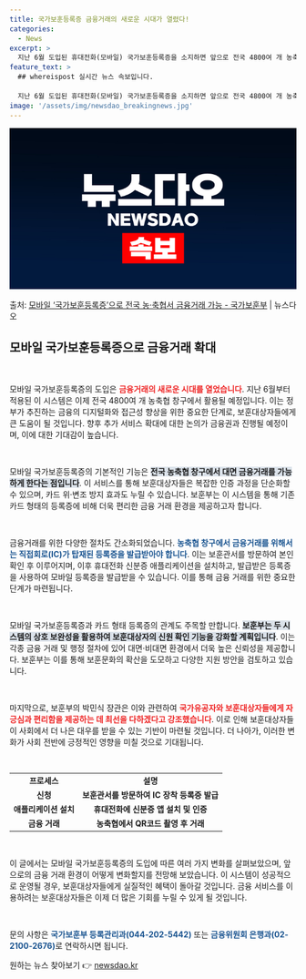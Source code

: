 ```yaml
---
title: 국가보훈등록증 금융거래의 새로운 시대가 열렸다!
categories:
  - News
excerpt: >
  지난 6월 도입된 휴대전화(모바일) 국가보훈등록증을 소지하면 앞으로 전국 4800여 개 농축협 창구에서 금융…
feature_text: >
  ## whereispost 실시간 뉴스 속보입니다.

  지난 6월 도입된 휴대전화(모바일) 국가보훈등록증을 소지하면 앞으로 전국 4800여 개 농축협 창구에서 금융…
image: '/assets/img/newsdao_breakingnews.jpg'
---
```


![뉴스다오 속보](/assets/img/newsdao_breakingnews.jpg)

<p>출처: <a href="https://newsdao.kr/2488" rel="dofollow">모바일 ‘국가보훈등록증’으로 전국 농·축협서 금융거래 가능 - 국가보훈부</a> | 뉴스다오</p>

<h2 data-ke-size="size26">모바일 국가보훈등록증으로 금융거래 확대</h2>

<p data-ke-size="size16">&nbsp;</p>

모바일 국가보훈등록증의 도입은 <b><span style="color: #ee2323;">금융거래의 새로운 시대를 열었습니다</span></b>. 지난 6월부터 적용된 이 시스템은 이제 전국 4800여 개 농축협 창구에서 활용될 예정입니다. 이는 정부가 추진하는 금융의 디지털화와 접근성 향상을 위한 중요한 단계로, 보훈대상자들에게 큰 도움이 될 것입니다. 향후 추가 서비스 확대에 대한 논의가 금융권과 진행될 예정이며, 이에 대한 기대감이 높습니다.

<p data-ke-size="size16">&nbsp;</p>

모바일 국가보훈등록증의 기본적인 기능은 <b><span style="background-color: #21538527;">전국 농축협 창구에서 대면 금융거래를 가능하게 한다는 점입니다</span></b>. 이 서비스를 통해 보훈대상자들은 복잡한 인증 과정을 단순화할 수 있으며, 카드 위·변조 방지 효과도 누릴 수 있습니다. 보훈부는 이 시스템을 통해 기존 카드 형태의 등록증에 비해 더욱 편리한 금융 거래 환경을 제공하고자 합니다.

<p data-ke-size="size16">&nbsp;</p>

금융거래를 위한 다양한 절차도 간소화되었습니다. <b><span style="color: #1a5490;">농축협 창구에서 금융거래를 위해서는 직접회로(IC)가 탑재된 등록증을 발급받아야 합니다</span></b>. 이는 보훈관서를 방문하여 본인 확인 후 이루어지며, 이후 휴대전화 신분증 애플리케이션을 설치하고, 발급받은 등록증을 사용하여 모바일 등록증을 발급받을 수 있습니다. 이를 통해 금융 거래를 위한 중요한 단계가 마련됩니다.

<p data-ke-size="size16">&nbsp;</p>

모바일 국가보훈등록증과 카드 형태 등록증의 관계도 주목할 만합니다. <b><span style="background-color: #21538527;">보훈부는 두 시스템의 상호 보완성을 활용하여 보훈대상자의 신원 확인 기능을 강화할 계획입니다</span></b>. 이는 각종 금융 거래 및 행정 절차에 있어 대면·비대면 환경에서 더욱 높은 신뢰성을 제공합니다. 보훈부는 이를 통해 보훈문화의 확산을 도모하고 다양한 지원 방안을 검토하고 있습니다.

<p data-ke-size="size16">&nbsp;</p>

마지막으로, 보훈부의 박민식 장관은 이와 관련하여 <b><span style="color: #ee2323;">국가유공자와 보훈대상자들에게 자긍심과 편리함을 제공하는 데 최선을 다하겠다고 강조했습니다</span></b>. 이로 인해 보훈대상자들이 사회에서 더 나은 대우를 받을 수 있는 기반이 마련될 것입니다. 더 나아가, 이러한 변화가 사회 전반에 긍정적인 영향을 미칠 것으로 기대됩니다.

<p data-ke-size="size16">&nbsp;</p>

<table>
    <tr>
        <td style="text-align: center; height: 17px;"><b>프로세스</b></td>
        <td style="text-align: center; height: 17px;"><b>설명</b></td>
    </tr>
    <tr>
        <td style="text-align: center; height: 17px;"><b>신청</b></td>
        <td style="text-align: center; height: 17px;"><b>보훈관서를 방문하여 IC 장착 등록증 발급</b></td>
    </tr>
    <tr>
        <td style="text-align: center; height: 17px;"><b>애플리케이션 설치</b></td>
        <td style="text-align: center; height: 17px;"><b>휴대전화에 신분증 앱 설치 및 인증</b></td>
    </tr>
    <tr>
        <td style="text-align: center; height: 17px;"><b>금융 거래</b></td>
        <td style="text-align: center; height: 17px;"><b>농축협에서 QR코드 촬영 후 거래</b></td>
    </tr>
</table>

<p data-ke-size="size16">&nbsp;</p>

이 글에서는 모바일 국가보훈등록증의 도입에 따른 여러 가지 변화를 살펴보았으며, 앞으로의 금융 거래 환경이 어떻게 변화할지를 전망해 보았습니다. 이 시스템이 성공적으로 운영될 경우, 보훈대상자들에게 실질적인 혜택이 돌아갈 것입니다. 금융 서비스를 이용하려는 보훈대상자들은 이제 더 많은 기회를 누릴 수 있게 될 것입니다.

<p data-ke-size="size16">&nbsp;</p>

문의 사항은 <b><span style="color: #1a5490;">국가보훈부 등록관리과(044-202-5442)</span></b> 또는 <b><span style="color: #1a5490;">금융위원회 은행과(02-2100-2676)</span></b>로 연락하시면 됩니다. 

원하는 뉴스 찾아보기 👉 <a href="https://newsdao.kr" rel="dofollow">newsdao.kr</a>


